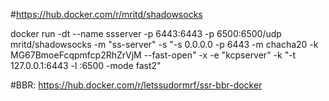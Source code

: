 
#https://hub.docker.com/r/mritd/shadowsocks

docker run -dt --name ssserver -p 6443:6443 -p 6500:6500/udp mritd/shadowsocks -m "ss-server" -s "-s 0.0.0.0 -p 6443 -m chacha20 -k MG67BmoeFcqpmfcp2RhZrVjM --fast-open" -x -e "kcpserver" -k "-t 127.0.0.1:6443 -l :6500 -mode fast2"


#BBR: https://hub.docker.com/r/letssudormrf/ssr-bbr-docker
